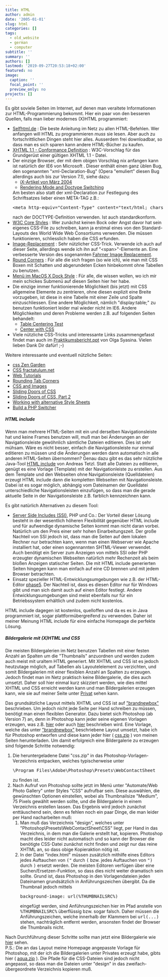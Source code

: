 ```yaml
---
title: HTML
author: admin
date: '2005-01-01'
slug: html
categories: []
tags:
  - old_website
  - german
  - computer
subtitle: ''
summary: ''
authors: []
lastmod: '2019-09-27T20:53:18+02:00'
featured: no
image:
  caption: ''
  focal_point: ''
  preview_only: no
projects: []
---
```

<p>Es gibt soviele Seiten im Internet, auf denen man veraltete Informationen
zur HTML-Programmierung bekommt. Hier ein paar von den besseren Quellen, falls
man lieber modernes (X)HTML programmiert:</p>
<ul>
<li><a href="http://selfaktuell.teamone.de/">Selfhtml.de</a> : Die beste
Anleitung im Netz zu allen HTML-Befehlen. Wer anfangen will HTML zu
programmieren <em>muss</em> sie lesen. Aber auch zu fortschrittlichen Dingen
steht hier alles. Ausserdem frei downloadbar, so dass man es sich sparen kann
andere HTML-Bücher zu kaufen.</li>
<li><a href="http://www.w3.org/TR/xhtml11/conformance.html">
XHTML 1.1 - Conformance Definition</a> : W3C-Vorschlag für das Grundgerüst
einer gültigen XHTML 1.1 - Datei.</li>
<li>Der einzige Browser, der mit dem obigen Vorschlag nix anfangen
kann ist natürlich der IE6 von Microsoft . Dieser enthält einen ganz üblen Bug,
den sogenannten "xml-Declaration-Bug" (Opera "emuliert" diesen Bug allerdings
auch bis zur Version 7.1), siehe dazu:
	<ul>
	<li><a href="http://www.heise.de/ix/artikel/2004/03/136/">
		iX-Artikel von März 2004</a></li>
	<li><a href="http://www.positioniseverything.net/articles/doctypes.html">
		Rendering Mode and Doctype Switching</a></li>
	</ul>
Am besten also statt der xml-Declaration zur Festlegung des Schriftsatzes lieber
einen META-TAG z.B.:
<pre>&lt;meta http-equiv=&quot;Content-Type&quot; content=&quot;text/html; charset=UTF-8&quot; /&gt;</pre>
nach der DOCTYPE-Definition verwenden. Ist auch standardkonform.</li>
<li><a href="http://www.w3.org/StyleSheets/Core/">W3C Core Styles</a> : Wer
zunächst keinen Bock oder Angst davor hat sein eigenes CSS-File zu schreiben,
kann ja erstmal eines von den Standard-Layouts des World Wide Web Consortiums
verwenden. Die müssen funktionieren, schliesslich haben die CSS erfunden.</li>
<li><a href="http://www.moronicbajebus.com/playground/cssplay/image-replacement/">
Image-Replacement</a> : Sehr nützlicher CSS-Trick. Verwende ich auch auf dieser Seite,
allerdings wende ich ihn auf "&lt;span&gt;"-Elemente an. Eine verbesserte Version des
sogenannten <a href="http://www.digital-web.com/features/feature_2003-08.shtml">
Fahrner Image Replacement</a>.</li>
<li><a href="http://www.sovavsiti.cz/css/corners.html">Round Corners</a> : Für
alle die sich fragen (so wie ich), wie man mit CSS Boxen mit Schatten und abgerundeten
Ecken hinbekommt ohne Tabellen zu benutzen.</li>
<li><a href="http://css.maxdesign.com.au/listamatic/horizontal34.htm">
Menü im MacOS X Dock Style</a> : Für alle, die wissen wollen, wo ich mir mein
schickes Submenü auf diesen Seiten hier her habe.</li>
<li>Die einzige immer funktionierende Möglichkeit (bis jetzt) mit CSS allgemeine
Elemente zu zentrieren, ohne diesen explizit eine Breite vorzugeben, ist diese
in eine Tabelle mit einer Zeile und Spalte einzuschliessen. Eine andere Möglichkeit,
nämlich "display:table;" zu benutzen funktioniert leider mal wieder nicht im IE6.
Andere Möglichkeiten und deren Probleme werden z.B. auf folgenden Seiten behandelt:
	<ul>
	<li><a href="http://theodorakis.net/tablecentertest.html">Table Centering Test</a></li>
	<li><a href="http://www.allmyfaqs.com/faq.pl?Center_with_CSS">Center with CSS</a></li>
	</ul></li>

<li>Viele nützliche CSS-Tricks und interessante Links zusammengefasst findet man auch im
<a href="documents/Praktikumsbericht.ppt">Praktikumsbericht.ppt</a> von Olga Syasina.
Vielen lieben Dank Dir dafür! ;-)
</li>
</ul>



<p>Weitere interessante und eventuell nützliche Seiten:</p>
<ul>
<li><a href="http://www.csszengarden.com/">css Zen Garden</a></li>
<li><a href="http://css.fractatulum.net/">CSS fractatulum.net</a></li>
<li><a href="http://academ.hvcc.edu/~kantopet/index.php">Web Tutorials</a></li>
<li><a href="http://www.complexspiral.com/publications/rounding-tabs/">
Rounding Tab Corners</a></li>
<li><a href="http://www.edginet.org/techie/website/cssimg.html">
CSS and Images</a></li>
<li><a href="http://www.alistapart.com/articles/slidingdoors/">
Sliding Doors of CSS</a></li>
<li><a href="http://www.alistapart.com/articles/slidingdoors2/">
Sliding Doors of CSS, Part 2</a></li>
<li><a href="http://www.alistapart.com/articles/alternate/">
Working with alternative Style Sheets</a></li>
<li><a href="http://alistapart.com/articles/phpswitch/">
Build a PHP Switcher</a></li>

</ul>

<h5>HTML include</h5>
<p>Wenn man mehrere HTML-Seiten mit ein und derselben Navigationsleiste hat und keine Frames 
benutzen will, muß man bei Änderungen an der Navigationsleiste gewöhnlich sämtliche Dateien
editieren. Dies ist sehr mühsam. Wäre es nicht besser, einfach die Navigationsleiste nur
einmal editieren zu müssen und die Änderungen werden dann automatisch in alle anderen
HTML-Seiten übernommen? Genau dazu gibt es das sehr nützliche Java-Tool 
<a href="http://www.tetzl.de/jhtmlincl.html">HTML include</a> von Andreas Tetzl.
Statt alle Dateien zu editieren, genügt es eine Vorlage (Template) mit der Navigationleiste
zu erstellen. Aus dem Template und den Webseiten ohne Navigationsleiste (Quelldateien) erzeugt 
HTML include dann die kompletten Webseiten mit Navigationsleiste. Dabei ist es sogar möglich,
abhängig vom Dateinamen der Quelldatei unterschiedliche Navigationsleisten einzufügen, so dass
man die gerade aktuelle Seite in der Navigationsleiste z.B. farblich kennzeichnen kann.</p>
<p>Es gibt natürlich Alternativen zu diesem Tool:</p>
<ul>
<li><a href="http://de.wikipedia.org/wiki/Server_Side_Includes">Server Side Includes (SSI)</a>, 
PHP und Co.: Der Vorteil dieser Lösung besteht in der wesentlich höheren Flexibilität gegenüber
HTML include und für aufwendige dynamische Seiten kommt man nicht daran vorbei. Natürlich um den
Preis einer sehr hohen Einarbeitungszeit. Der große Nachteil 
von SSI jedoch ist, dass man die Seiten auf dem lokalen Rechner nur betrachten kann, wenn man einen 
Webserver wie Apache installiert hat, oder einen sogennannten SHTML-Viewer verwendet. Auch benötigt 
ein Server zum Anzeigen von mittels SSI oder PHP erzeugter dynamischen Webseiten natürlich mehr 
Rechenzeit als beim bloßen Anzeigen statischer Seiten. Die mit HTML include generierten Seiten 
hingegen kann man einfach auf eine CD brennen und mit jedem Browser betrachten.</li>
<li>Einsatz spezieller HTML-Entwicklungsumgebungen wie z.B. 
der HTML-Editor 
<a href="http://de.wikipedia.org/wiki/Ulli_Meybohms_HTML_Editor">phase5</a>. 
Der Nachteil ist, dass es diesen Editor nur für Windows gibt und man sich damit auch
auf einen Editor festlegt. Andere Entwicklungsumgebungen sind meist ebenfalls nur
für ein Betriebssystem erhältlich und zudem nicht kostenlos.</li>
</ul>
<p>HTML include dagegen ist kostenlos, quelloffen und da es es in Java programmiert ist, 
sogar plattformübergreifend zu verwenden.
Daher ist meiner Meinung HTML include für eine einfache Homepage die perfekte Lösung.</p>

<h5>Bildergalerie mit (X)HTML und CSS</h5>
<p>Die meisten Bildergalerien im Netz benutzen Tabellen
mit einer festen Anzahl an Spalten um die "Thumbnails" anzuordnen
und werden zudem auch meist mit uraltem HTML generiert.
Mit XHTML und CSS ist es jedoch heutzutage möglich, auf Tabellen
als Layoutelelement zu verzichten, und somit Bildergalerien
mit einer flexiblen Anzahl an Spalten zu erzeugen. Jedoch findet man im Netz praktisch
keine Bildergalerie, die dies auch umsetzt. Daher soll hier einmal kurz skizziert
werden, wie dies mittel XHTML und CSS erreicht werden kann und man
Bildergalerien erzeugen kann, wie sie auf meiner Seite unter
<a href="privat.html">Privat</a> sehen kann.</p>
<p>Das grundsätzliche Layout mittels XHTML und CSS ist auf
<a href="http://www.brandnewbox.co.uk/logbook/web/css/gallery.html?seemore=y">"brandnewbox"</a>
beschrieben. Um jedoch nicht jede Seite per Hand schreiben zu müssen,
benötigt man einen flexiblen Generator.
Dazu bietet sich Photoshop (ab Version 7) an, denn in Photoshop kann jeder seine
eigenen Vorlagen erzeugen, was z.B.
<a href="http://homepage.ntlworld.com/christopher.owens2/WebGallery.htm">hier</a>
oder auch
<a href="http://www.digitalweddingforum.com/ubbthreads/showflat.php?Cat=&amp;Number=104623&amp;page=0&amp;view=collapsed&amp;sb=5&amp;o=&amp;fpart=1">
hier</a> beschrieben wird. Eine Vorlage, welche das unter
<a href="http://www.brandnewbox.co.uk/logbook/web/css/gallery.html?seemore=y">"brandnewbox"</a>
beschriebene Layout umsetzt, habe ich für Photoshop entworfen und diese
kann jeder hier ( <a href="documents/css.zip">css.zip</a> ) von meinen Seiten herunterladen.
Um damit erfolgreich eine Bildergalerie zu erzeugen sind folgende Schritte notwendig:</p>
<ol>
<li>Die heruntergeladene Datei "css.zip" in das Photoshop-Vorlagen-Verzeichnis entpacken,
welches typischerweise unter
<pre>\Program Files\Adobe\Photoshop\Presets\WebContactSheet</pre>
zu finden ist. </li>
<li>Nach Aufruf von Photoshop sollte jetzt im Menü unter "Automate/Web Photo Gallery"
unter Styles "CSS" aufrufbar sein. Diese auswählen, die gewünschten
Optionen einstellen, wobei als Thumbnailsize "Medium", 75 Pixels gewählt werden sollte,
und die Bildergalerie in einem Verzeichnis erstellen lassen.
Das Ergebnis wird jedoch zunächst enttäuschend sein, denn es fehlen noch ein paar Dinge,
die man leider per Hand nacharbeiten muß:
<ol><li>Man muß das Verzeichnis "design", welches unter "Photoshop\Presets\WebContactSheet\CSS"
liegt, per Hand in das Verzeichnis, in dem man die Galerie erstellt hat, kopieren.
Photoshop macht dies leider nicht automatisch und so kann der Browser die benötigte
CSS-Datei zunächst nicht finden und zeigt nur das reine XHTML an, so dass obige
Kopieraktion nötig ist.</li>
<li>In der Datei "index.html" müssen zusätzlich mithilfe eines Editors jedes Auftauchen
von <tt>("</tt> durch <tt>(</tt> bzw. jedes Auftauchen von <tt>")</tt> durch <tt>)</tt>
ersetzt werden. Die meisten Editoren verfügen über eine Suchen/Ersetzen-Funktion,
so dass dies nicht weiter dramatisch sein sollte. Grund ist, dass Photoshop in den
Vorlagendateien jeden Dateinamen grundsätzlich in Anführungszeichen übergibt.
Da die Thumbnail jedoch mittels
<pre>background-image: url(%THUMBNAILSRC%)</pre>
eingefügt werden, sind Anführungszeichen hier im Pfad anstelle von
<tt>%THUMBNAILSRC%</tt> überflüssig bzw. sogar falsch. Daher müssen die Anführungszeichen,
welche innerhalb der Klammern bei <tt>url(...)</tt> stehen, nachträglich entfernt
werden, ansonsten findet der Browser die Thumbnails nicht.</li>
</ol></li>
</ol>
<p>Nach Durchführung dieser Schritte sollte man jetzt eine Bildergalerie wie
<a href="gallerytest/index.html">hier</a> sehen.
<br />
P.S.: Die an das Layout meine Homepage angepasste Vorlage für Photoshop,
mit der ich die Bildergalerien unter Privates erzeugt habe, gibts hier
( <a href="documents/aqua.zip">aqua.zip</a> ). Die Pfade für die CSS-Dateien sind jedoch nicht angepasst,
so dass man die Dateien unter "design" in das zweifach-übergeordnete Verzeichnis
kopieren muß.</p>